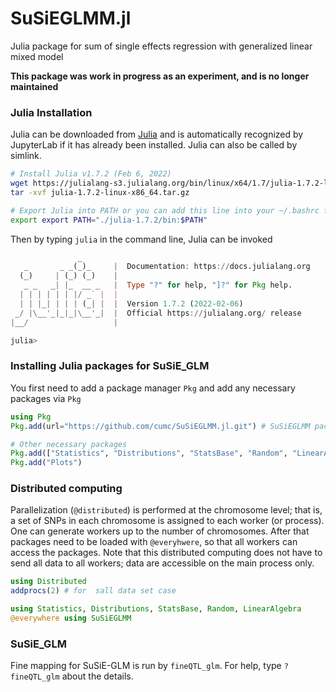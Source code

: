 # SuSiEGLMM.jl
Julia package for sum of single effects regression with generalized linear mixed model

**This package was work in progress as an experiment, and is no longer maintained**


### Julia Installation

Julia can be downloaded from [Julia](https://julialang.org/downloads/) and is automatically recognized by JupyterLab if it has already been installed. Julia can also be called by simlink.

```bash
# Install Julia v1.7.2 (Feb 6, 2022)
wget https://julialang-s3.julialang.org/bin/linux/x64/1.7/julia-1.7.2-linux-x86_64.tar.gz
tar -xvf julia-1.7.2-linux-x86_64.tar.gz

# Export Julia into PATH or you can add this line into your ~/.bashrc file
export export PATH="./julia-1.7.2/bin:$PATH"
```



Then by typing `julia` in the command line,  Julia can be invoked

```julia
               _
   _       _ _(_)_     |  Documentation: https://docs.julialang.org
  (_)     | (_) (_)    |
   _ _   _| |_  __ _   |  Type "?" for help, "]?" for Pkg help.
  | | | | | | |/ _` |  |
  | | |_| | | | (_| |  |  Version 1.7.2 (2022-02-06)
 _/ |\__'_|_|_|\__'_|  |  Official https://julialang.org/ release
|__/                   |

julia>
```



### Installing Julia packages for SuSiE_GLM

You first need to add a package manager `Pkg` and add any necessary packages via `Pkg`

```julia
using Pkg
Pkg.add(url="https://github.com/cumc/SuSiEGLMM.jl.git") # SuSiEGLMM package

# Other necessary packages
Pkg.add(["Statistics", "Distributions", "StatsBase", "Random", "LinearAlgebra", "DelimitedFiles", "Distributed", "GLM"])
Pkg.add("Plots")
```



### Distributed computing

Parallelization (`@distributed`) is performed at the chromosome level; that is, a set of SNPs in each chromosome is assigned to each worker (or process). One can generate workers up to the number of chromosomes. After that packages need to be loaded with `@everyhwere`, so that all workers can access the packages. Note that this distributed computing does not have to send all data to all workers; data are accessible on the main process only.

```julia
using Distributed 
addprocs(2) # for  sall data set case

using Statistics, Distributions, StatsBase, Random, LinearAlgebra
@everywhere using SuSiEGLMM
```



### SuSiE_GLM

Fine mapping for SuSiE-GLM is run by `fineQTL_glm`. For help, type `?fineQTL_glm` about the details.
